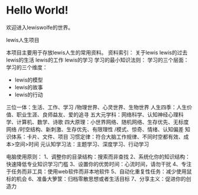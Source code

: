 # Hello World!

欢迎进入lewiswolfe的世界。

lewis人生项目

本项目主要用于存放lewis人生的常用资料。
资料索引：
关于lewis
lewis的过去
lewis的生活
lewis的工作
lewis的学习
学习的最小知识法则：
学习的三个层面：
学习的三个维度：
- lewis的模型
- lewis的故事
- lewis的行动

三位一体：生活、工作、学习 /物理世界、心灵世界、生物世界
人生四季：人生价值、职业生涯、良师益友、爱的追寻
五大元学科：网络科学、认知神经心理科学、计算机、数学、诗歌
四大原理：小世界网络、随机网络、生存优先、无标度网络 /时空结构、新刺激、生存优先、有限理性 /模式、惊奇、情绪、认知偏差
知识体系：卡片、文件、项目
习惯定律：符合大脑工作规律、不同时空都有效、成本>空间>时间
元认知学习法：主题学习、深度学习、行动学习

电脑使用原则：
1、调整你的目录结构：搜索而非查找
2、系统化你的知识结构：快速降低专业知识学习门槛
3、设置你的优势时间：心流时间，请勿干扰
4、专注于任务而非工具：使用web软件而非本地软件
5、自动化重复性任务：减少使用鼠标的机会
6、准备大箩筐：归档零散思想或者生活目标
7、分享主义：促进你的创造力
